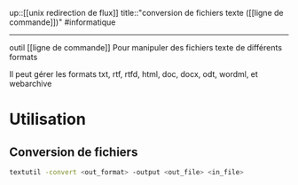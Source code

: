 up::[[unix redirection de flux]]
title::"conversion de fichiers texte ([[ligne de commande]])"
#informatique

----
outil [[ligne de commande]]
Pour manipuler des fichiers texte de différents formats

Il peut gérer les formats txt, rtf, rtfd, html, doc, docx, odt, wordml, et webarchive


# Utilisation

## Conversion de fichiers

```zsh
textutil -convert <out_format> -output <out_file> <in_file>
```

